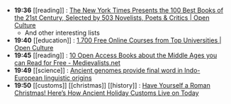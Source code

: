 - **19:36** [[reading]] :  [The New York Times Presents the 100 Best Books of the 21st Century, Selected by 503 Novelists, Poets & Critics | Open Culture](https://www.openculture.com/2024/12/the-new-york-times-presents-the-100-best-books-of-the-21st-century.html)
	- And other interesting lists
- **19:40** [[education]] :  [1,700 Free Online Courses from Top Universities | Open Culture](https://www.openculture.com/freeonlinecourses)
- **19:45** [[reading]] :  [10 Open Access Books about the Middle Ages you can Read for Free - Medievalists.net](https://www.medievalists.net/2024/12/open-access-books-2024/)
- **19:49** [[science]] :  [Ancient genomes provide final word in Indo-European linguistic origins](https://phys.org/news/2024-12-ancient-genomes-word-indo-european.html)
- **19:50** [[customs]] [[christmas]] [[history]] :  [Have Yourself a Roman Christmas! Here’s How Ancient Holiday Customs Live on Today](https://news.artnet.com/art-world/roman-christmas-imperial-holiday-practices-2585929)